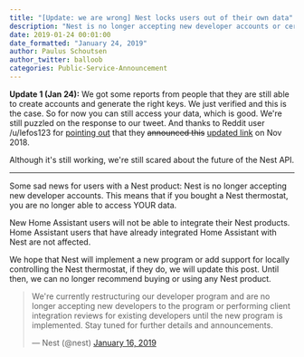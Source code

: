 ```yaml
---
title: "[Update: we are wrong] Nest locks users out of their own data"
description: "Nest is no longer accepting new developer accounts or certifications, blocking you from accessing your data."
date: 2019-01-24 00:01:00
date_formatted: "January 24, 2019"
author: Paulus Schoutsen
author_twitter: balloob
categories: Public-Service-Announcement
---
```


**Update 1 (Jan 24):** We got some reports from people that they are still able to create accounts and generate the right keys. We just verified and this is the case. So for now you can still access your data, which is good. We're still puzzled on the response to our tweet. And thanks to Reddit user /u/lefos123 for [pointing out](https://www.reddit.com/r/homeassistant/comments/ajgiz2/nest_locks_users_out_of_their_own_data/eevh8on/) that they ~~announced this~~ [updated link](https://developers.nest.com/) on Nov 2018.

Although it's still working, we're still scared about the future of the Nest API.

---

Some sad news for users with a Nest product: Nest is no longer accepting new developer accounts. This means that if you bought a Nest thermostat, you are no longer able to access YOUR data.

New Home Assistant users will not be able to integrate their Nest products. Home Assistant users that have already integrated Home Assistant with Nest are not affected.

We hope that Nest will implement a new program or add support for locally controlling the Nest thermostat, if they do, we will update this post. Until then, we can no longer recommend buying or using any Nest product.

<blockquote class="twitter-tweet"><p lang="en" dir="ltr">We&#39;re currently restructuring our developer program and are no longer accepting new developers to the program or performing client integration reviews for existing developers until the new program is implemented. Stay tuned for further details and announcements.</p>&mdash; Nest (@nest) <a href="https://twitter.com/nest/status/1085385542538276866?ref_src=twsrc%5Etfw">January 16, 2019</a></blockquote>
